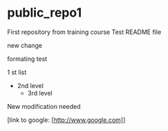 # public_repo1
First repository from training course
Test README file

new change

formating test

1 st list
  - 2nd level
    - 3rd level
   
New modification needed

[link to google: [http://www.google.com]]
